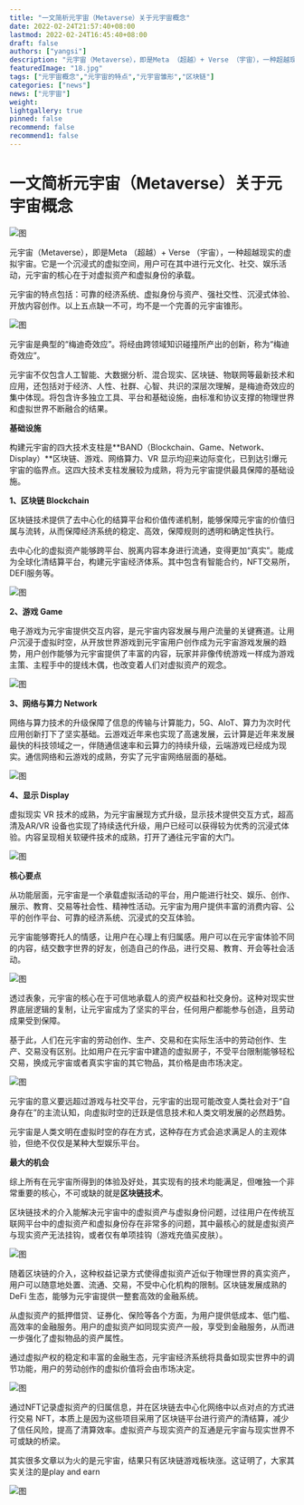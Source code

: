 ```yaml
---
title: "一文简析元宇宙（Metaverse）关于元宇宙概念"
date: 2022-02-24T21:57:40+08:00
lastmod: 2022-02-24T16:45:40+08:00
draft: false
authors: ["yangsi"]
description: "元宇宙（Metaverse），即是Meta （超越）+ Verse （宇宙），一种超越现实的虚拟宇宙。它是一个沉浸式的虚拟空间，用户可在其中进行元文化、社交、娱乐活动，元宇宙的核心在于对虚拟资产和虚拟身份的承载。"
featuredImage: "18.jpg"
tags: ["元宇宙概念","元宇宙的特点","元宇宙雏形","区块链"]
categories: ["news"]
news: ["元宇宙"]
weight: 
lightgallery: true
pinned: false
recommend: false
recommend1: false
---
```


# 一文简析元宇宙（Metaverse）关于元宇宙概念

![图](https://pic3.zhimg.com/v2-d3de36f971f816cfb21a3f5a6282d96a_1440w.jpg?source=172ae18b)

元宇宙（Metaverse），即是Meta （超越）+ Verse （宇宙），一种超越现实的虚拟宇宙。它是一个沉浸式的虚拟空间，用户可在其中进行元文化、社交、娱乐活动，元宇宙的核心在于对虚拟资产和虚拟身份的承载。

元宇宙的特点包括：可靠的经济系统、虚拟身份与资产、强社交性、沉浸式体验、开放内容创作。以上五点缺一不可，均不是一个完善的元宇宙锥形。

![图](https://pic3.zhimg.com/80/v2-62cb4e3c6f3328e10d247859341328d6_720w.jpg)

元宇宙是典型的“梅迪奇效应”。将经由跨领域知识碰撞所产出的创新，称为“梅迪奇效应”。

元宇宙不仅包含人工智能、大数据分析、混合现实、区块链、物联网等最新技术和应用，还包括对于经济、人性、社群、心智、共识的深层次理解，是梅迪奇效应的集中体现。将包含许多独立工具、平台和基础设施，由标准和协议支撑的物理世界和虚拟世界不断融合的结果。

**基础设施**

构建元宇宙的四大技术支柱是**BAND（Blockchain、Game、Network、Display）**区块链、游戏、网络算力、VR 显示均迎来边际变化，已到达引爆元宇宙的临界点。这四大技术支柱发展较为成熟，将为元宇宙提供最具保障的基础设施。

**1、区块链 Blockchain**

区块链技术提供了去中心化的结算平台和价值传递机制，能够保障元宇宙的价值归属与流转，从而保障经济系统的稳定、高效，保障规则的透明和确定性执行。

去中心化的虚拟资产能够跨平台、脱离内容本身进行流通，变得更加“真实”。能成为全球化清结算平台，构建元宇宙经济体系。其中包含有智能合约，NFT交易所，DEFI服务等。

![图](https://pic1.zhimg.com/80/v2-ae36a7c5f4d294c8dc624d8f9462a470_720w.jpg)

**2、游戏 Game**

电子游戏为元宇宙提供交互内容，是元宇宙内容发展与用户流量的关键赛道。让用户沉浸于虚拟时空，从开放世界游戏到元宇宙用户创作成为元宇宙游戏发展的趋势，用户创作能够为元宇宙提供了丰富的内容，玩家并非像传统游戏一样成为游戏主策、主程手中的提线木偶，也改变着人们对虚拟资产的观念。

![图](https://pic1.zhimg.com/80/v2-408a352589af920f3a7618749db72c0c_720w.jpg)

**3、网络与算力 Network**

网络与算力技术的升级保障了信息的传输与计算能力，5G、AIoT、算力为次时代应用创新打下了坚实基础。云游戏近年来也实现了高速发展，云计算是近年来发展最快的科技领域之一，伴随通信速率和云算力的持续升级，云端游戏已经成为现实。通信网络和云游戏的成熟，夯实了元宇宙网络层面的基础。

![图](https://pic3.zhimg.com/80/v2-2e89f63d05cef538f66f892b56db84e2_720w.jpg)

**4、显示 Display**

虚拟现实 VR 技术的成熟，为元宇宙展现方式升级，显示技术提供交互方式，超高清及AR/VR 设备也实现了持续迭代升级，用户已经可以获得较为优秀的沉浸式体验。内容呈现相关软硬件技术的成熟，打开了通往元宇宙的大门。

![图](https://pic1.zhimg.com/80/v2-fb2252055fdfd34daa3f64e3ce04d254_720w.jpg)

**核心要点**

从功能层面，元宇宙是一个承载虚拟活动的平台，用户能进行社交、娱乐、创作、展示、教育、交易等社会性、精神性活动。元宇宙为用户提供丰富的消费内容、公平的创作平台、可靠的经济系统、沉浸式的交互体验。

元宇宙能够寄托人的情感，让用户在心理上有归属感。用户可以在元宇宙体验不同的内容，结交数字世界的好友，创造自己的作品，进行交易、教育、开会等社会活动。

![图](https://pic2.zhimg.com/80/v2-cac0498f1a57f7f9f7ca509f621277cd_720w.jpg)

透过表象，元宇宙的核心在于可信地承载人的资产权益和社交身份。这种对现实世界底层逻辑的复制，让元宇宙成为了坚实的平台，任何用户都能参与创造，且劳动成果受到保障。

基于此，人们在元宇宙的劳动创作、生产、交易和在实际生活中的劳动创作、生产、交易没有区别。比如用户在元宇宙中建造的虚拟房子，不受平台限制能够轻松交易，换成元宇宙或者真实宇宙的其它物品，其价格是由市场决定。

![图](https://pic2.zhimg.com/80/v2-a86557460e016b9361d3c9b4631010a9_720w.jpg)

元宇宙的意义要远超过游戏与社交平台，元宇宙的出现可能改变人类社会对于“自身存在”的主流认知，向虚拟时空的迁跃是信息技术和人类文明发展的必然趋势。

元宇宙是人类文明在虚拟时空的存在方式，这种存在方式会追求满足人的主观体验，但绝不仅仅是某种大型娱乐平台。

**最大的机会**

综上所有在元宇宙所得到的体验及好处，其实现有的技术均能满足，但唯独一个非常重要的核心，不可或缺的就是**区块链技术**。

区块链技术的介入能解决元宇宙中的虚拟资产与虚拟身份问题，过往用户在传统互联网平台中的虚拟资产和虚拟身份存在非常多的问题，其中最核心的就是虚拟资产与现实资产无法挂钩，或者仅有单项挂钩（游戏充值买皮肤）。

![图](https://pic1.zhimg.com/80/v2-87979862f03b846c1f9ecbd345c79c5c_720w.jpg)

随着区块链的介入，这种权益记录方式使得虚拟资产近似于物理世界的真实资产，用户可以随意地处置、流通、交易，不受中心化机构的限制。区块链发展成熟的 DeFi 生态，能够为元宇宙提供一整套高效的金融系统。

从虚拟资产的抵押借贷、证券化、保险等各个方面，为用户提供低成本、低门槛、高效率的金融服务。用户的虚拟资产如同现实资产一般，享受到金融服务，从而进一步强化了虚拟物品的资产属性。

通过虚拟产权的稳定和丰富的金融生态，元宇宙经济系统将具备如现实世界中的调节功能，用户的劳动创作的虚拟价值将会由市场决定。

![图](https://pic4.zhimg.com/80/v2-31ed31bd6443c1e89cf4e540934654c7_720w.jpg)

通过NFT记录虚拟资产的归属信息，并在区块链去中心化网络中以点对点的方式进行交易 NFT，本质上是因为这些项目采用了区块链平台进行资产的清结算，减少了信任风险，提高了清算效率。虚拟资产与现实资产的互通是元宇宙与现实世界不可或缺的桥梁。

其实很多文章以为火的是元宇宙，结果只有区块链游戏板块涨。这证明了，大家其实关注的是play and earn

![图](https://pic1.zhimg.com/80/v2-610efae8feef8c0de623280f3d9c0af8_720w.jpg)

